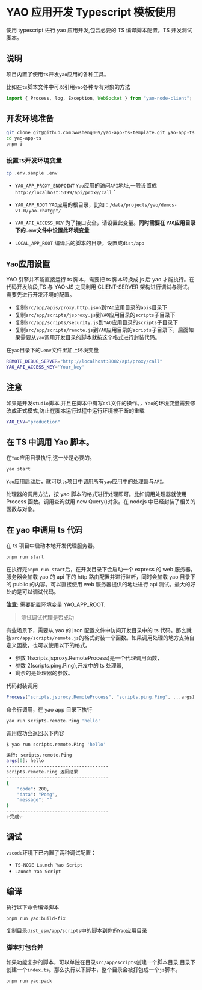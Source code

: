 # YAO 应用开发 Typescript 模板使用

使用 typescript 进行 yao 应用开发,包含必要的 TS 编译脚本配置。TS 开发测试脚本。

## 说明

项目内置了使用`ts`开发`yao`应用的各种工具。

比如在`ts`脚本文件中可以引用`yao`各种专有对象的方法

```js
import { Process, log, Exception, WebSocket } from "yao-node-client";
```

## 开发环境准备

```sh
git clone git@github.com:wwsheng009/yao-app-ts-template.git yao-app-ts
cd yao-app-ts
pnpm i
```

### 设置`TS`开发环境变量

```sh
cp .env.sample .env
```

- `YAO_APP_PROXY_ENDPOINT`
  `Yao`应用的访问`API`地址,一般设置成`http://localhost:5199/api/proxy/call`
  `

- `YAO_APP_ROOT`
  `YAO`应用的根目录，比如：`/data/projects/yao/demos-v1.0/yao-chatgpt/`

- `YAO_API_ACCESS_KEY`
  为了接口安全，请设置此变量。**同时需要在 `YAO`应用目录下的`.env`文件中设置此环境变量**

- `LOCAL_APP_ROOT`
  编译后的脚本的目录，设置成`dist/app`

## `Yao`应用设置

YAO 引擎并不能直接运行 ts 脚本，需要把 ts 脚本转换成 js 后 yao 才能执行。在代码开发阶段,TS 与 YAO-JS 之间利用 CLIENT-SERVER 架构进行调试与测试。需要先进行开发环境的配置。

- 复制`src/app/apis/proxy.http.json`到`YAO`应用目录的`apis`目录下
- 复制`src/app/scripts/jsproxy.js`到`YAO`应用目录的`scripts`子目录下
- 复制`src/app/scripts/security.js`到`YAO`应用目录的`scripts`子目录下
- 复制`src/app/scripts/remote.js`到`YAO`应用目录的`scripts`子目录下，后面如果需要从`yao`调用开发目录的脚本就按这个格式进行封装代码。

在`yao`目录下的`.env`文件里加上环境变量

```sh
REMOTE_DEBUG_SERVER="http://localhost:8082/api/proxy/call"
YAO_API_ACCESS_KEY='Your_key'
```

## 注意

如果是开发`studio`脚本,并且在脚本中有写`dsl`文件的操作。，`Yao`的环境变量需要修改成正式模式,防止在脚本运行过程中运行环境被不断的重载

```sh
YAO_ENV="production"

```

## 在 TS 中调用 Yao 脚本。

在`Yao`应用目录执行,这一步是必要的。

```sh
yao start
```

`Yao`应用启动后，就可以`ts`项目中调用所有`yao`应用中的处理器与`API`。

处理器的调用方法，按 yao 脚本的格式进行处理即可。比如调用处理器就使用 Process 函数。调用查询就用 new Query()对象。在 nodejs 中已经封装了相关的函数与对象。

## 在 yao 中调用 ts 代码

在 ts 项目中启动本地开发代理服务器。

```sh
pnpm run start
```

在执行完`pnpm run start`后，在开发目录下会启动一个 express 的 web 服务器，服务器会加载 yao 的 api 下的 http 路由配置并进行监听，同时会加载 yao 目录下的 public 的内容。可以直接使用 web 服务器提供的地址进行 api 测试。最大的好处的是可以调试代码。

**注意:** 需要配置环境变量 YAO_APP_ROOT.

> 测试调试代理是否成功

有些场景下，需要从 yao 的 json 配置文件中访问开发目录中的 ts 代码。那么就按`src/app/scripts/remote.js`的格式封装一个函数。如果调用处理的地方支持自定义函数，也可以使用以下的格式。

- 参数 1(scripts.jsproxy.RemoteProcess)是一个代理调用函数，
- 参数 2(scripts.ping.Ping),开发中的 ts 处理器,
- 剩余的是处理器的参数。

代码封装调用

```js
Process("scripts.jsproxy.RemoteProcess", "scripts.ping.Ping", ...args);
```

命令行调用，在 yao app 目录下执行

```sh
yao run scripts.remote.Ping 'hello'
```

调用成功会返回以下内容

```sh
$ yao run scripts.remote.Ping 'hello'

运行: scripts.remote.Ping
args[0]: hello
--------------------------------------
scripts.remote.Ping 返回结果
--------------------------------------
{
    "code": 200,
    "data": "Pong",
    "message": ""
}
--------------------------------------
✨完成✨
```

## 调试

`vscode`环境下已内置了两种调试配置：

- `TS-NODE Launch Yao Script`
- `Launch Yao Script`

## 编译

执行以下命令编译脚本

```sh
pnpm run yao:build-fix
```

复制目录`dist_esm/app/scripts`中的脚本到你的`Yao`应用目录

### 脚本打包合并

如果功能复杂的脚本，可以单独在目录`src/app/scripts`创建一个脚本目录,目录下创建一个`index.ts`。那么执行以下脚本，整个目录会被打包成一个`js`脚本。

```sh
pnpm run yao:pack
```
